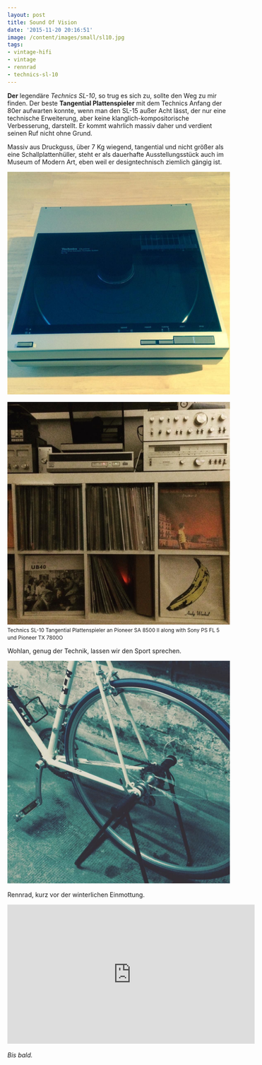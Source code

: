 ```yaml
---
layout: post
title: Sound Of Vision
date: '2015-11-20 20:16:51'
image: /content/images/small/sl10.jpg
tags:
- vintage-hifi
- vintage
- rennrad
- technics-sl-10
---
```


<p><strong>Der</strong> legendäre <em>Technics SL-10</em>, so trug es sich zu, sollte den Weg zu mir finden. Der beste <strong>Tangential Plattenspieler</strong> mit dem Technics Anfang der 80er aufwarten konnte, wenn man den SL-15 außer Acht lässt, der nur eine technische Erweiterung, aber keine klanglich-kompositorische Verbesserung, darstellt. Er kommt wahrlich massiv daher und verdient seinen Ruf nicht ohne Grund.</p>

<p>Massiv aus Druckguss, über 7 Kg wiegend, tangential und nicht größer als eine Schallplattenhüller, steht er als dauerhafte Ausstellungsstück auch im Museum of Modern Art, eben weil er designtechnisch ziemlich gängig ist.</p>

<p><img src="/content/images/posts/2015-11/sl10_2.jpg" title="Technics SL-10 Tangential Plattenspieler, 1982" ></p>

<p><img src="/content/images/posts/2015-11/sl10.jpg" title="Technics SL-10 Tangential Plattenspieler an Pioneer SA 8500 II"><small>Technics SL-10 Tangential Plattenspieler an Pioneer SA 8500 II along with Sony PS FL 5 und Pioneer TX 7800O</small></p>

<p>Wohlan, genug der Technik, lassen wir den Sport sprechen.</p>

<p><img src="/content/images/posts/2015-11/racebike.jpg" title="Rennrad, serviced, vintage" ></p>

<p>Rennrad, kurz vor der winterlichen Einmottung.</p>

<div align="center">
    <iframe width="560" height="315" src="https://www.youtube.com/embed/a_TuTF5OByc" frameborder="0" allowfullscreen></iframe>
</div>


<p><em>Bis bald.</em></p>
